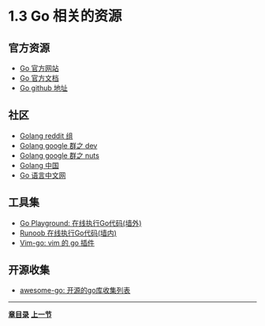 1.3 Go 相关的资源
=================

## 官方资源

* [Go 官方网站](https://golang.org)
* [Go 官方文档](https://golang.org/doc)
* [Go github 地址](https://github.com/golang/go)

## 社区

* [Golang reddit 组](https://www.reddit.com/r/golang/)
* [Golang google 群之 dev](https://groups.google.com/forum/#!forum/golang-dev)
* [Golang google 群之 nuts](https://groups.google.com/forum/#!forum/golang-nuts)
* [Golang 中国](http://golangtc.com)
* [Go 语言中文网](http://studygolang.com)

## 工具集

* [Go Playground: 在线执行Go代码(墙外)](https://play.golang.org)
* [Runoob 在线执行Go代码(墙内)](http://c.runoob.com/compile/21)
* [Vim-go: vim 的 go 插件](https://github.com/fatih/vim-go)

## 开源收集

* [awesome-go: 开源的go库收集列表](https://github.com/avelino/awesome-go)

---
[**章目录**](./ch01.md)
[**上一节**](./ch01-02-development-environment.md)
